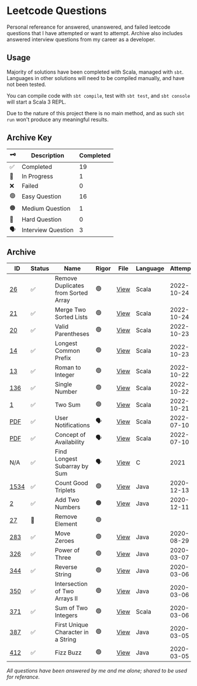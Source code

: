 # Leetcode Questions

Personal refereance for answered, unanswered, and failed leetcode questions that I have attempted or want to attempt.
Archive also includes answered interview questions from my career as a developer.

## Usage

Majority of solutions have been completed with Scala, managed with `sbt`.
Languages in other solutions will need to be compiled manually, and have not been tested.

You can compile code with `sbt compile`, test with `sbt test`, and `sbt console` will start a Scala 3 REPL.

Due to the nature of this project there is no main method, and as such `sbt run` won't produce any meaningful results.

## Archive Key

| :old_key:          | Description        | Completed |
| ------------------ | ------------------ | --------- |
| :white_check_mark: | Completed          | 19        |
| :construction:     | In Progress        | 1         |
| :x:                | Failed             | 0         |
| :green_circle:     | Easy Question      | 16        |
| :orange_circle:    | Medium Question    | 1         |
| :red_circle:       | Hard Question      | 0         |
| :speaking_head:    | Interview Question | 3         |

## Archive

| ID                                                                       | Status             | Name                                | Rigor           | File                                                                                                | Language | Attempted  | Completed  |
| ------------------------------------------------------------------------ | ------------------ | ----------------------------------- | --------------- | --------------------------------------------------------------------------------------------------- | -------- | ---------- | ---------- |
| [26](https://leetcode.com/problems/remove-duplicates-from-sorted-array/) | :white_check_mark: | Remove Duplicates from Sorted Array | :green_circle:  | [View](src/main/scala/easy/RemoveDuplicatesFromSortedArraySolution.scala)                           | Scala    | 2022-10-24 | 2022-10-25 |
| [21](https://leetcode.com/problems/merge-two-sorted-lists/)              | :white_check_mark: | Merge Two Sorted Lists              | :green_circle:  | [View](src/main/scala/easy/MergeTwoSortedListsSolution.scala)                                       | Scala    | 2022-10-24 | 2022-10-24 |
| [20](https://leetcode.com/problems/valid-parentheses/)                   | :white_check_mark: | Valid Parentheses                   | :green_circle:  | [View](src/main/scala/easy/ValidParenthesesSolution.scala)                                          | Scala    | 2022-10-23 | 2022-10-24 |
| [14](https://leetcode.com/problems/longest-common-prefix/description/)   | :white_check_mark: | Longest Common Prefix               | :green_circle:  | [View](src/main/scala/easy/LongestCommonPrefixSolution.scala)                                       | Scala    | 2022-10-23 | 2022-10-23 |
| [13](https://leetcode.com/problems/roman-to-integer/)                    | :white_check_mark: | Roman to Integer                    | :green_circle:  | [View](src/main/scala/easy/RomanToIntegerSolution.scala)                                            | Scala    | 2022-10-22 | 2022-10-22 |
| [136](https://leetcode.com/problems/single-number/)                      | :white_check_mark: | Single Number                       | :green_circle:  | [View](src/main/scala/easy/SingleNumberSolution.scala)                                              | Scala    | 2022-10-22 | 2022-10-22 |
| [1](https://leetcode.com/problems/two-sum/)                              | :white_check_mark: | Two Sum                             | :green_circle:  | [View](src/main/scala/easy/TwoSumSolution.scala)                                                    | Scala    | 2022-10-21 | 2022-10-21 |
| [PDF](src/main/scala/interview/naturalTransformationsBV/questions.pdf)   | :white_check_mark:️ | User Notifications                  | :speaking_head: | [View](src/main/scala/interview/naturalTransformationsBV/notifications/NotificationsSolution.scala) | Scala    | 2022-07-10 | 2022-07-10 |
| [PDF](src/main/scala/interview/naturalTransformationsBV/questions.pdf)   | :white_check_mark:️ | Concept of Availability             | :speaking_head: | [View](src/main/scala/interview/naturalTransformationsBV/timeslots/TimeSlotsSolution.scala)         | Scala    | 2022-07-10 | 2022-07-10 |
| N/A                                                                      | :white_check_mark:️ | Find Longest Subarray by Sum        | :speaking_head: | [View](src/main/scala/interview/unknown/findLongestSubarrayBySum.c)                                 | C        | 2021       | 2021       |
| [1534](https://leetcode.com/problems/count-good-triplets/)               | :white_check_mark: | Count Good Triplets                 | :green_circle:  | [View](src/main/scala/easy/CountGoodTriplets.java)                                                  | Java     | 2020-12-13 | 2020-12-18 |
| [2](https://leetcode.com/problems/add-two-numbers/)                      | :white_check_mark: | Add Two Numbers                     | :orange_circle: | [View](src/main/scala/medium/AddTwoNumbers.java)                                                    | Java     | 2020-12-11 | 2020-12-11 |
| [27](https://leetcode.com/problems/remove-element/)                      | :construction:     | Remove Element                      | :green_circle:  |                                                                                                     |          |            |            |
| [283](https://leetcode.com/problems/move-zeroes/)                        | :white_check_mark: | Move Zeroes                         | :green_circle:  | [View](src/main/scala/easy/MoveZeroes.java)                                                         | Java     | 2020-08-29 | 2020-08-29 |
| [326](https://leetcode.com/problems/power-of-three/)                     | :white_check_mark: | Power of Three                      | :green_circle:  | [View](src/main/scala/easy/PowerOfThree.java)                                                       | Java     | 2020-03-07 | 2020-03-07 |
| [344](https://leetcode.com/problems/reverse-string/)                     | :white_check_mark: | Reverse String                      | :green_circle:  | [View](src/main/scala/easy/ReverseString.java)                                                      | Java     | 2020-03-06 | 2020-03-06 |
| [350](https://leetcode.com/problems/intersection-of-two-arrays-ii/)      | :white_check_mark: | Intersection of Two Arrays II       | :green_circle:  | [View](src/main/scala/easy/IntersectionOfArraysII.java)                                             | Java     | 2020-03-06 | 2020-03-06 |
| [371](https://leetcode.com/problems/sum-of-two-integers/)                | :white_check_mark:️ | Sum of Two Integers                 | :green_circle:  | [View](src/main/scala/easy/SumOfTwoIntegersSolution.scala)                                          | Scala    | 2020-03-06 | 2022-10-21 |
| [387](https://leetcode.com/problems/first-unique-character-in-a-string/) | :white_check_mark: | First Unique Character in a String  | :green_circle:  | [View](src/main/scala/easy/FirstUniqueCharInString.java)                                            | Java     | 2020-03-05 | 2020-03-05 |
| [412](https://leetcode.com/problems/fizz-buzz/)                          | :white_check_mark: | Fizz Buzz                           | :green_circle:  | [View](src/main/scala/easy/Fizzbuzz.java)                                                           | Java     | 2020-03-05 | 2020-03-05 |

_All questions have been answered by me and me alone; shared to be used for referance._
